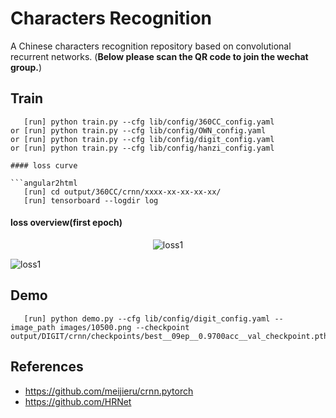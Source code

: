 # Characters Recognition

A Chinese characters recognition repository based on convolutional recurrent networks. (**Below please scan the QR code to join the wechat group.**)

## Train
```angular2html
   [run] python train.py --cfg lib/config/360CC_config.yaml
or [run] python train.py --cfg lib/config/OWN_config.yaml
or [run] python train.py --cfg lib/config/digit_config.yaml
or [run] python train.py --cfg lib/config/hanzi_config.yaml
```
```
#### loss curve

```angular2html
   [run] cd output/360CC/crnn/xxxx-xx-xx-xx-xx/
   [run] tensorboard --logdir log
```

#### loss overview(first epoch)
<center/>
<img src='images/train_loss.png' title='loss1' style='max-width:800px'></img>
</center>
<p>
<img src='images/tb_loss.png' title='loss1' style='max-width:600px'></img>
</p>

## Demo
```angular2html
   [run] python demo.py --cfg lib/config/digit_config.yaml --image_path images/10500.png --checkpoint output/DIGIT/crnn/checkpoints/best__09ep__0.9700acc__val_checkpoint.pth.tar
```
## References
- https://github.com/meijieru/crnn.pytorch
- https://github.com/HRNet




